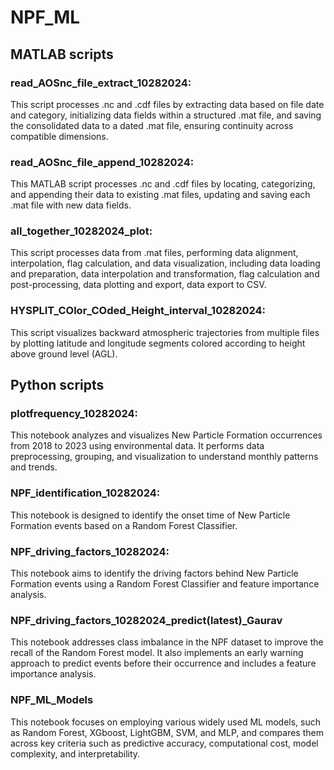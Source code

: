 # NPF_ML
## MATLAB scripts

### read_AOSnc_file_extract_10282024:
This script processes .nc and .cdf files by extracting data based on file date and category, initializing data fields within a structured .mat file, and saving the consolidated data to a dated .mat file, ensuring continuity across compatible dimensions.

### read_AOSnc_file_append_10282024: 
This MATLAB script processes .nc and .cdf files by locating, categorizing, and appending their data to existing .mat files, updating and saving each .mat file with new data fields.

### all_together_10282024_plot: 
This script processes data from .mat files, performing data alignment, interpolation, flag calculation, and data visualization, including data loading and preparation, data interpolation and transformation, flag calculation and post-processing, data plotting and export, data export to CSV.

### HYSPLIT_COlor_COded_Height_interval_10282024: 
This script visualizes backward atmospheric trajectories from multiple files by plotting latitude and longitude segments colored according to height above ground level (AGL). 

## Python scripts
### plotfrequency_10282024: 
This notebook analyzes and visualizes New Particle Formation occurrences from 2018 to 2023 using environmental data. It performs data preprocessing, grouping, and visualization to understand monthly patterns and trends.

### NPF_identification_10282024: 
This notebook is designed to identify the onset time of New Particle Formation events based on a Random Forest Classifier.

### NPF_driving_factors_10282024: 
This notebook aims to identify the driving factors behind New Particle Formation events using a Random Forest Classifier and feature importance analysis.

### NPF_driving_factors_10282024_predict(latest)_Gaurav
This notebook addresses class imbalance in the NPF dataset to improve the recall of the Random Forest model. It also implements an early warning approach to predict events before their occurrence and includes a feature importance analysis.

### NPF_ML_Models
This notebook focuses on employing various widely used ML models, such as Random Forest, XGboost, LightGBM, SVM, and MLP, and compares them across key criteria such as predictive accuracy, computational cost, model complexity, and interpretability.
